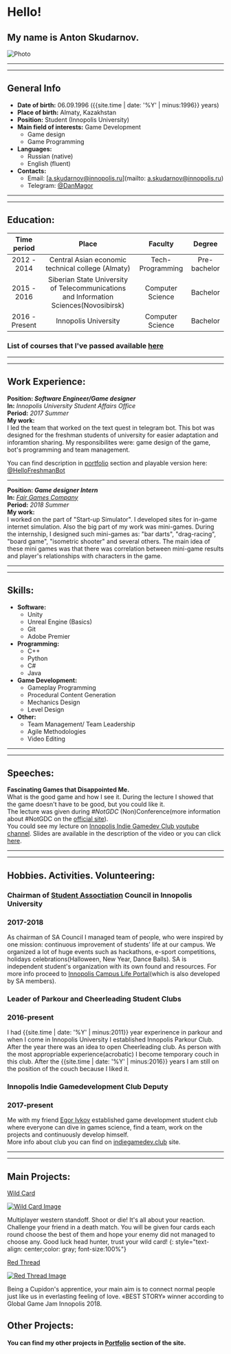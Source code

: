 
# Hello!
## My name is Anton Skudarnov.

![Photo](http://skudarnov.me/files/profilePhoto.png)   

___

___

## General Info

* **Date of birth:** 06.09.1996 ({{site.time | date: '%Y' | minus:1996}}  years)
* **Place of birth:** Almaty, Kazakhstan
* **Position:** Student (Innopolis University)
* **Main field of interests:** Game Development  
  * Game design
  * Game Programming
* **Languages:**
    * Russian (native)
    * English (fluent)
* **Contacts:**
  * Email: [a.skudarnov@innopolis.ru](mailto: a.skudarnov@innopolis.ru)
  * Telegram: [@DanMagor](https://t.me/DanMagor)

___
___

## Education:

|Time period|Place|Faculty|Degree|
|:---:|:---:|:---:| :---:|
|2012 - 2014|Central Asian economic technical college (Almaty)|Tech-Programming | Pre-bachelor|
| 2015 - 2016| Siberian State University of Telecommunications and Information Sciences(Novosibirsk)|Computer Science|Bachelor|
|2016 - Present|Innopolis University|Computer Science|Bachelor|

### List of courses that I've passed available [here](http://skudarnov.me/files/Courses.pdf)

___
___
## Work Experience:

**Position: _Software Engineer/Game designer_**   
**In:** _Innopolis University Student Affairs Office_   
**Period:** *2017 Summer*   
**My work:**  
I led the team that worked on the text quest in telegram bot. This bot was designed for the freshman students of university for easier adaptation and inforamtion sharing. My responsibilites were: game design of the game, bot's programming and team management.      

You can find description in [portfolio](http://skudarnov.me/hello-freshman) section and playable version here: [@HelloFreshmanBot](http://t.me/HelloFreshmanBot)

___  

**Position: _Game designer Intern_**   
**In:** [_Fair Games Company_](http://fairgames.studio/)   
**Period:** *2018 Summer*   
**My work:**   
I worked on the part of "Start-up Simulator". I developed sites for in-game internet simulation. Also the big part of my work was mini-games. During the internship, I designed such mini-games as: "bar darts", "drag-racing", "board game", "isometric shooter" and several others. The main idea of these mini games was that there was correlation between mini-game results and player's relationships with characters in the game. 

___
___

## Skills:
* **Software:**
    * Unity
    * Unreal Engine (Basics) 
    * Git
    * Adobe Premier
* **Programming:**
    * C++
    * Python
    * C#
    * Java
* **Game Development:**
    * Gameplay Programming
    * Procedural Content Generation
    * Mechanics Design
    * Level Design
* **Other:**
    * Team Management/ Team Leadership
    * Agile Methodologies
    * Video Editing

___
___

## Speeches:

**Fascinating Games that Disappointed Me.**  
What is the good game and how I see it. During the lecture I showed that the game doesn't have to be good, but you could like it.   
The lecture was given during _#NotGDC_ (Non)Conference(more information about #NotGDC on the [official site](http://www.notgdc.fun/)).  
You could see my lecture on [Innopolis Indie Gamedev Club youtube channel](https://youtu.be/lUOLaEzO6MU?t=2210). Slides are available in the description of the video or you can click [here](https://docs.google.com/presentation/d/19ykQuon_I1efkKDU2hOBaWUnW3FcLmcmLp64fajr3JI/edit?usp=sharing).



___
___

## Hobbies. Activities. Volunteering:
### Chairman of [Student Assoctiation](http://campuslife.innopolis.ru/main) Council in Innopolis University
### 2017-2018
As chairman of SA Council I managed team of people, who were inspired by one mission: continuous improvement of students’ life at our campus. We organized a lot of huge events such as hackathons, e-sport competitions, holidays celebrations(Halloween, New Year, Dance Balls). SA is independent student's organization with its own found and resources. For more info proceed to [Innopolis Campus Life Portal](http://campuslife.innopolis.ru/main)(which is also developed by SA members).

### Leader of Parkour and Cheerleading Student Clubs
### 2016-present
I had {{site.time | date: '%Y' | minus:2011}} year experinence in parkour and when I come in Innopolis University I established Innopolis Parkour Club. After the year there was an idea to open Cheerleading club. As person with the most appropriable experience(acrobatic) I become temporary couch in this club. After the {{site.time | date: '%Y' | minus:2016}} years I am still on the position of the couch because I liked it.

### Innopolis Indie Gamedevelopment Club Deputy
### 2017-present
Me with my friend [Egor Ivkov](http://ivkov.me/) established game development student club where everyone can dive in games science, find a team, work on the projects and continuously develop himself.   
More info about club you can find on [indiegamedev.club](http://www.indiegamedev.club/) site.

___
___

## Main Projects:   

[Wild Card](http://skudarnov.me/wild-card/)

[![Wild Card Image](http://skudarnov.me/files/portfolio/Wild_Card/main_screen.png)](http://skudarnov.me/wild-card/)   

Multiplayer western standoff. Shoot or die! It's all about your reaction. Challenge your friend in a death match. You will be given four cards each round choose the best of them and hope your enemy did not managed to choose any. Good luck head hunter, trust your wild card!
{: style="text-align: center;color: gray; font-size:100%"}


[Red Thread](http://skudarnov.me/red-thread/)

[![Red Thread Image](http://skudarnov.me/files/portfolio/Red_Thread/main_screen.png)](http://skudarnov.me/red-thread/)   

Being a Cupidon's apprentice, your main aim is to connect normal people just like us in everlasting feeling of love. «BEST STORY» winner according to Global Game Jam Innopolis 2018.


## Other Projects:
#### You can find my other projects in [Portfolio](http://skudarnov.me/portfolio) section of the site.

